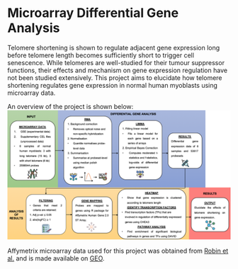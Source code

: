 # Microarray Differential Gene Analysis
Telomere shortening is shown to regulate adjacent gene expression long before telomere length becomes sufficiently short to trigger cell senescence. While telomeres are well-studied for their tumour suppressor functions, their effects and mechanism on gene expression regulation have not been studied extensively. This project aims to elucidate how
telomere shortening regulates gene expression in normal human myoblasts using microarray data.

An overview of the project is shown below:
![](https://github.com/Amandahsr/LSM3241_CA1/blob/main/Results/Project%20Overview.png)

Affymetrix microarray data used for this project was obtained from [Robin et al.](https://pubmed.ncbi.nlm.nih.gov/25403178/) and is made available on [GEO](https://www.ncbi.nlm.nih.gov/geo/query/acc.cgi?acc=GSE48973).
